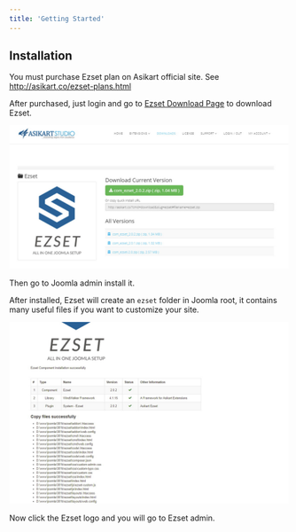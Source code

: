 ```yaml
---
title: 'Getting Started'
---
```


## Installation

You must purchase Ezset plan on Asikart official site. See http://asikart.co/ezset-plans.html

After purchased, just login and go to [Ezset Download Page](http://asikart.co/downloads/ezset.html) to download Ezset.

![](p-2017-10-25-001.jpg)

Then go to Joomla admin install it.

After installed, Ezset will create an `ezset` folder in Joomla root, it contains many useful files if you want to customize your site.

![](p-2017-10-25-002.jpg)

Now click the Ezset logo and you will go to Ezset admin.